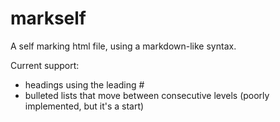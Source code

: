 markself
========

A self marking html file, using a markdown-like syntax.

Current support:
* headings using the leading #
* bulleted lists that move between consecutive levels (poorly implemented, but it's a start)
